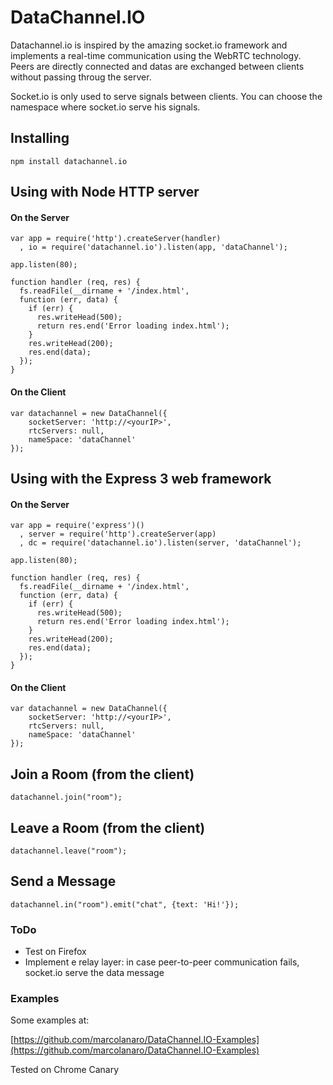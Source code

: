 # DataChannel.IO

Datachannel.io is inspired by the amazing socket.io framework and implements a real-time communication using the WebRTC technology.
Peers are directly connected and datas are exchanged between clients without passing throug the server.

Socket.io is only used to serve signals between clients. You can choose the namespace where socket.io serve his signals.

## Installing
	npm install datachannel.io
## Using with Node HTTP server
#### On the Server
	var app = require('http').createServer(handler)
	  , io = require('datachannel.io').listen(app, 'dataChannel');

	app.listen(80);
	
	function handler (req, res) {
	  fs.readFile(__dirname + '/index.html',
	  function (err, data) {
	    if (err) {
	      res.writeHead(500);
	      return res.end('Error loading index.html');
	    }
	    res.writeHead(200);
	    res.end(data);
	  });
	}
#### On the Client
	var datachannel = new DataChannel({
		socketServer: 'http://<yourIP>',
		rtcServers: null,
		nameSpace: 'dataChannel'
	});
## Using with the Express 3 web framework
#### On the Server
	var app = require('express')()
	  , server = require('http').createServer(app)
	  , dc = require('datachannel.io').listen(server, 'dataChannel');

	app.listen(80);
	
	function handler (req, res) {
	  fs.readFile(__dirname + '/index.html',
	  function (err, data) {
	    if (err) {
	      res.writeHead(500);
	      return res.end('Error loading index.html');
	    }
	    res.writeHead(200);
	    res.end(data);
	  });
	}
#### On the Client
	var datachannel = new DataChannel({
		socketServer: 'http://<yourIP>',
		rtcServers: null,
		nameSpace: 'dataChannel'
	});
## Join a Room (from the client)
	datachannel.join("room");
## Leave a Room (from the client)
	datachannel.leave("room");
## Send a Message
	datachannel.in("room").emit("chat", {text: 'Hi!'});

### ToDo

- Test on Firefox
- Implement e relay layer: in case peer-to-peer communication fails, socket.io serve the data message

### Examples
Some examples at:

[https://github.com/marcolanaro/DataChannel.IO-Examples](https://github.com/marcolanaro/DataChannel.IO-Examples)


Tested on Chrome Canary